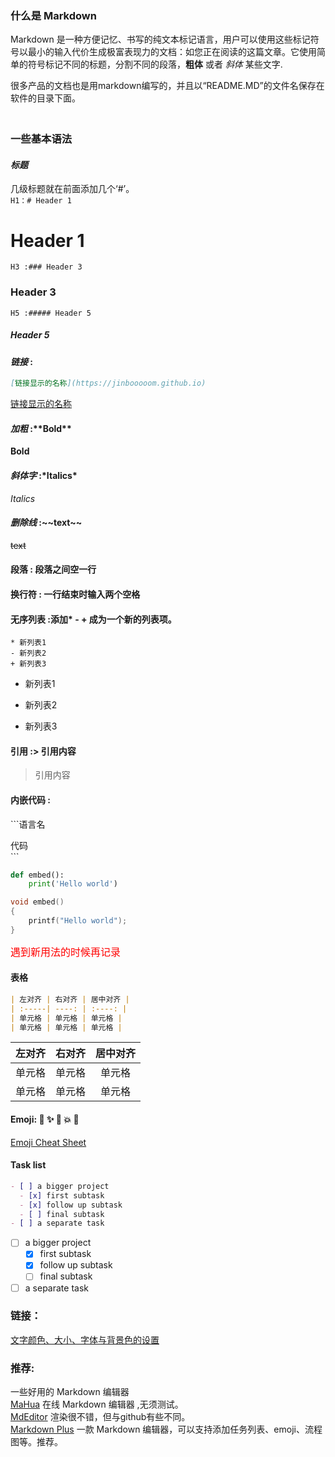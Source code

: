 ﻿
### 什么是 Markdown

Markdown 是一种方便记忆、书写的纯文本标记语言，用户可以使用这些标记符号以最小的输入代价生成极富表现力的文档：如您正在阅读的这篇文章。它使用简单的符号标记不同的标题，分割不同的段落，**粗体** 或者 *斜体* 某些文字.

很多产品的文档也是用markdown编写的，并且以“README.MD”的文件名保存在软件的目录下面。               
　　
### 一些基本语法  
#### *标题*
几级标题就在前面添加几个‘#’。  
`H1：# Header 1`   
# Header 1
`H3 :### Header 3`
### Header 3
`H5 :##### Header 5`     
##### Header 5 
#### *链接* :
```markdown
[链接显示的名称](https://jinbooooom.github.io)
```
[链接显示的名称](https://jinbooooom.github.io)        
#### *加粗* :\*\*Bold**
**Bold**  
#### *斜体字* :\*Italics*
*Italics*  
#### *删除线* :\~~text~~
~~text~~  
#### 段落 : 段落之间空一行           
#### 换行符 : 一行结束时输入两个空格           
#### 无序列表 :添加\* - + 成为一个新的列表项。  
```
* 新列表1  
- 新列表2  
+ 新列表3  
```
* 新列表1
- 新列表2
+ 新列表3

#### 引用 :\> 引用内容 
> 引用内容

#### 内嵌代码 : 

\`\`\`语言名 
 
代码  
\`\`\`
```python
def embed():
    print('Hello world')
```
```c
void embed()
{
    printf("Hello world");
}
```

<font color=red size=3 face="黑体">遇到新用法的时候再记录</font>

#### 表格
```markdown
| 左对齐 | 右对齐 | 居中对齐 |
| :-----| ----: | :----: |
| 单元格 | 单元格 | 单元格 |
| 单元格 | 单元格 | 单元格 |
```
| 左对齐 | 右对齐 | 居中对齐 |
| :-----| ----: | :----: |
| 单元格 | 单元格 | 单元格 |
| 单元格 | 单元格 | 单元格 |

#### Emoji: :panda_face: :sparkles: :camel: :boom: :pig:

[Emoji Cheat Sheet](http://www.emoji-cheat-sheet.com/)

#### Task list
```markdown
- [ ] a bigger project
  - [x] first subtask
  - [x] follow up subtask
  - [ ] final subtask
- [ ] a separate task
```

- [ ] a bigger project
  - [x] first subtask
  - [x] follow up subtask
  - [ ] final subtask
- [ ] a separate task

### 链接：

[文字颜色、大小、字体与背景色的设置](https://blog.csdn.net/SimonITer/article/details/52249694)
### 推荐:  

一些好用的 Markdown 编辑器  
[MaHua](http://mahua.jser.me/?utm_source=mindstore.io) 在线 Markdown 编辑器 ,无须测试。  
[MdEditor](https://www.mdeditor.com/) 渲染很不错，但与github有些不同。   
[Markdown Plus](http://mdp.tylingsoft.com/) 一款 Markdown 编辑器，可以支持添加任务列表、emoji、流程图等。推荐。


